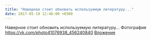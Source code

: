 ```yaml
---
title: "Наверное стоит обновить используемую литературу..."
date: 2017-05-19 12:46:00 +0300
---
```


Наверное стоит обновить используемую литературу...
Фотография
<a class="vk-attach" href="https://vk.com/photo41076938_456240840">https://vk.com/photo41076938_456240840</a>
<a class="vk-attach" href="https://vk.com/photo41076938_456240840">Вложение</a>
